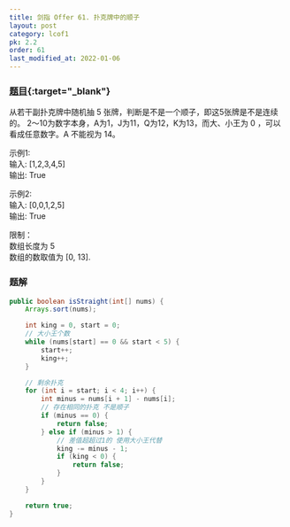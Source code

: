 ```yaml
---
title: 剑指 Offer 61. 扑克牌中的顺子
layout: post
category: lcof1
pk: 2.2
order: 61
last_modified_at: 2022-01-06
---
```


### [题目](https://leetcode-cn.com/problems/bu-ke-pai-zhong-de-shun-zi-lcof/){:target="_blank"}

从若干副扑克牌中随机抽 5 张牌，判断是不是一个顺子，即这5张牌是不是连续的。
2～10为数字本身，A为1，J为11，Q为12，K为13，而大、小王为 0 ，可以看成任意数字。A 不能视为 14。

示例1:  
输入: [1,2,3,4,5]  
输出: True

示例2:  
输入: [0,0,1,2,5]  
输出: True


限制：  
数组长度为 5  
数组的数取值为 [0, 13].

### 题解

```java
public boolean isStraight(int[] nums) {
    Arrays.sort(nums);

    int king = 0, start = 0;
    // 大小王个数
    while (nums[start] == 0 && start < 5) {
        start++;
        king++;
    }

    // 剩余扑克
    for (int i = start; i < 4; i++) {
        int minus = nums[i + 1] - nums[i];
        // 存在相同的扑克 不是顺子
        if (minus == 0) {
            return false;
        } else if (minus > 1) {
            // 差值超超过1的 使用大小王代替
            king -= minus - 1;
            if (king < 0) {
                return false;
            }
        }
    }

    return true;
}
```